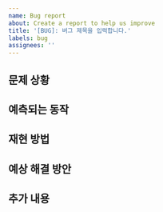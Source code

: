 ```yaml
---
name: Bug report
about: Create a report to help us improve
title: '[BUG]: 버그 제목을 입력합니다.'
labels: bug
assignees: ''
---
```


## 문제 상황

<!-- A clear and concise description of what the bug is. -->

## 예측되는 동작

<!-- A clear and concise description of what you expected to happen. -->

## 재현 방법

<!--
  Minimal reproducible code
  or describe steps to reproduce.
  Optional, but recommended.
-->

## 예상 해결 방안

<!-- If you have suggestions on a fix for the bug  -->

## 추가 내용

<!-- Add any other context about the problem here. -->
